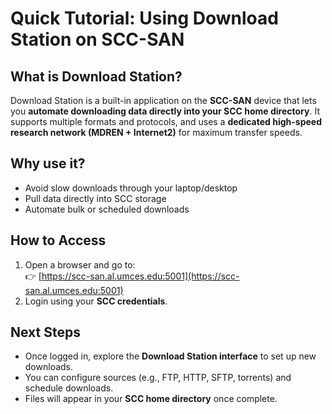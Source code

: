 # Quick Tutorial: Using Download Station on SCC-SAN

## What is Download Station?
Download Station is a built-in application on the **SCC-SAN** device that lets you **automate downloading data directly into your SCC home directory**. It supports multiple formats and protocols, and uses a **dedicated high-speed research network (MDREN + Internet2)** for maximum transfer speeds.

## Why use it?
- Avoid slow downloads through your laptop/desktop  
- Pull data directly into SCC storage  
- Automate bulk or scheduled downloads  

## How to Access
1. Open a browser and go to:  
   👉 [https://scc-san.al.umces.edu:5001](https://scc-san.al.umces.edu:5001)
2. Login using your **SCC credentials**.  

## Next Steps
- Once logged in, explore the **Download Station interface** to set up new downloads.  
- You can configure sources (e.g., FTP, HTTP, SFTP, torrents) and schedule downloads.  
- Files will appear in your **SCC home directory** once complete.  
